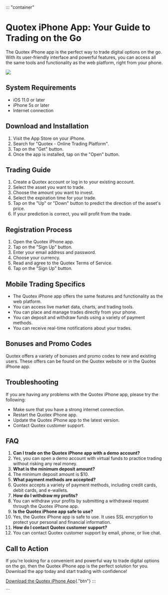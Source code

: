 ::: \"container\"
# Quotex iPhone App: Your Guide to Trading on the Go

The Quotex iPhone app is the perfect way to trade digital options on the
go. With its user-friendly interface and powerful features, you can
access all the same tools and functionality as the web platform, right
from your phone.

[![](https://static.quotex.io/files/1_en/300_250.jpg)](https://traff.sbs/brokerqxsignupf)

## System Requirements

-   iOS 11.0 or later
-   iPhone 5s or later
-   Internet connection

## Download and Installation

1.  Visit the App Store on your iPhone.
2.  Search for "Quotex - Online Trading Platform".
3.  Tap on the "Get" button.
4.  Once the app is installed, tap on the "Open" button.

## Trading Guide

1.  Create a Quotex account or log in to your existing account.
2.  Select the asset you want to trade.
3.  Choose the amount you want to invest.
4.  Select the expiration time for your trade.
5.  Tap on the "Up" or "Down" button to predict the
    direction of the asset\'s price.
6.  If your prediction is correct, you will profit from the trade.

## Registration Process

1.  Open the Quotex iPhone app.
2.  Tap on the "Sign Up" button.
3.  Enter your email address and password.
4.  Choose your currency.
5.  Read and agree to the Quotex Terms of Service.
6.  Tap on the "Sign Up" button.

## Mobile Trading Specifics

-   The Quotex iPhone app offers the same features and functionality as
    the web platform.
-   You can access live market data, charts, and trading tools.
-   You can place and manage trades directly from your phone.
-   You can deposit and withdraw funds using a variety of payment
    methods.
-   You can receive real-time notifications about your trades.

## Bonuses and Promo Codes

Quotex offers a variety of bonuses and promo codes to new and existing
users. These offers can be found on the Quotex website or in the Quotex
iPhone app.

## Troubleshooting

If you are having any problems with the Quotex iPhone app, please try
the following:

-   Make sure that you have a strong internet connection.
-   Restart the Quotex iPhone app.
-   Update the Quotex iPhone app to the latest version.
-   Contact Quotex customer support.

## FAQ

1.  **Can I trade on the Quotex iPhone app with a demo account?**
2.  Yes, you can open a demo account with virtual funds to practice
    trading without risking any real money.
3.  **What is the minimum deposit amount?**
4.  The minimum deposit amount is \$10.
5.  **What payment methods are accepted?**
6.  Quotex accepts a variety of payment methods, including credit cards,
    debit cards, and e-wallets.
7.  **How do I withdraw my profits?**
8.  You can withdraw your profits by submitting a withdrawal request
    through the Quotex iPhone app.
9.  **Is the Quotex iPhone app safe to use?**
10. Yes, the Quotex iPhone app is safe to use. It uses SSL encryption to
    protect your personal and financial information.
11. **How do I contact Quotex customer support?**
12. You can contact Quotex customer support by email, phone, or live
    chat.

## Call to Action

If you\'re looking for a convenient and powerful way to trade digital
options on the go, then the Quotex iPhone app is the perfect solution
for you. Download the app today and start trading with confidence!

[Download the Quotex iPhone
App](\%22https://traff.sbs/quotexonelink\%22){."btn"}
:::

\`\`\`

